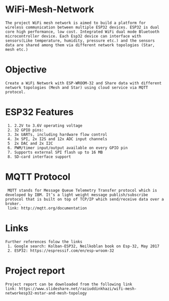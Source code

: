 # WiFi-Mesh-Network

    The project WiFi mesh network is aimed to build a platform for wireless communication between multiple ESP32 devices. ESP32 is dual core high performance, low cost. Integrated WiFi dual mode Bluetooth microcontroller device. Each Esp32 device can interface with sensors(Like temperature, humidity, pressure etc.) and the sensors data are shared among them via different network topologies (Star, mesh etc.)
    
# Objective

    Create a WiFi Network with ESP-WROOM-32 and Share data with different network topologies (Mesh and Star) using cloud service via MQTT protocol.
    
# ESP32 Features

     1. 2.2V to 3.6V operating voltage
     2. 32 GPIO pins:
     3. 3x UARTs, including hardware flow control
     4. 3x SPI, 2x I2S and 12x ADC input channels 
     5  2x DAC and 2x I2C
     6. PWM/timer input/output available on every GPIO pin 
     7. Supports external SPI flash up to 16 MB 
     8. SD-card interface support
 
 # MQTT Protocol
 
     MQTT stands for Message Queue Telemetry Transfer protocol which is developed by IBM. It’s a light weight message publish/subscribe protocol that is built on top of TCP/IP which send/receive data over a broker.
     link: http://mqtt.org/documentation
     
 # Links
 
    Further references folow the links
     1. Google search: Kolban-ESP32, Neilkoblan book on Esp-32, May 2017
     2. ESP32: https://espressif.com/en/esp-wroom-32
     
 # Project report 
    
    Project report can be downloaded from the following link
    link: https://www.slideshare.net/raziuddinkhazi/wifi-mesh-networkesp32-mstar-and-mesh-topology
    
